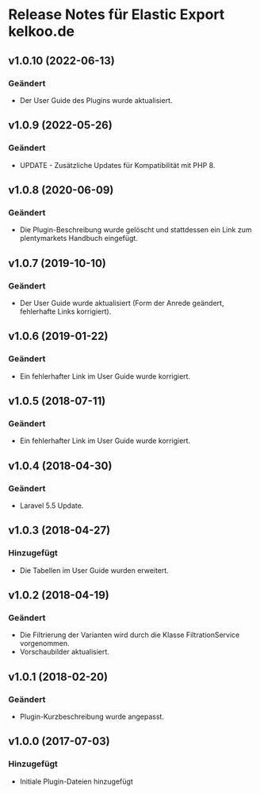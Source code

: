 # Release Notes für Elastic Export kelkoo.de

## v1.0.10 (2022-06-13)

### Geändert
- Der User Guide des Plugins wurde aktualisiert.

## v1.0.9 (2022-05-26)

### Geändert
- UPDATE - Zusätzliche Updates für Kompatibilität mit PHP 8.

## v1.0.8 (2020-06-09)

### Geändert
- Die Plugin-Beschreibung wurde gelöscht und stattdessen ein Link zum plentymarkets Handbuch eingefügt.

## v1.0.7 (2019-10-10)

### Geändert
- Der User Guide wurde aktualisiert (Form der Anrede geändert, fehlerhafte Links korrigiert).

## v1.0.6 (2019-01-22)

### Geändert
- Ein fehlerhafter Link im User Guide wurde korrigiert.

## v1.0.5 (2018-07-11)

### Geändert
- Ein fehlerhafter Link im User Guide wurde korrigiert.

## v1.0.4 (2018-04-30)

### Geändert
- Laravel 5.5 Update.

## v1.0.3 (2018-04-27)

### Hinzugefügt
- Die Tabellen im User Guide wurden erweitert.

## v1.0.2 (2018-04-19)

### Geändert
- Die Filtrierung der Varianten wird durch die Klasse FiltrationService vorgenommen.
- Vorschaubilder aktualisiert.

## v1.0.1 (2018-02-20)

### Geändert
- Plugin-Kurzbeschreibung wurde angepasst.

## v1.0.0 (2017-07-03)

### Hinzugefügt
- Initiale Plugin-Dateien hinzugefügt
